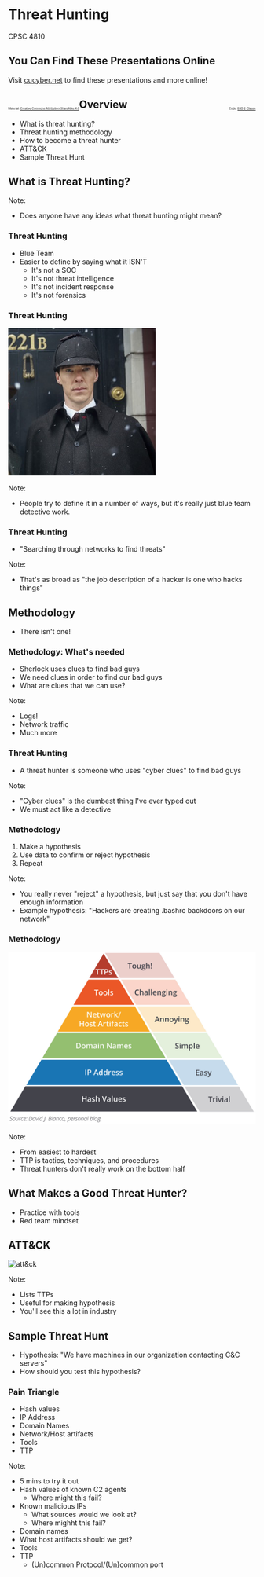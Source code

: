 # Threat Hunting

CPSC 4810



## You Can Find These Presentations Online

Visit [cucyber.net](https://cucyber.net/) to find these presentations and more online!

<span style="padding-top: 6em; font-size: 0.4em; float: left;">Material: <a href="https://tldrlegal.com/license/creative-commons-attribution-sharealike-4.0-international-(cc-by-sa-4.0)">Creative Commons Attribution-ShareAlike 4.0</a></span><span style="padding-top: 6em; font-size: 0.4em; float: right;">Code: <a href="https://tldrlegal.com/license/bsd-2-clause-license-(freebsd)">BSD 2-Clause</a></span>



## Overview

* What is threat hunting?
* Threat hunting methodology
* How to become a threat hunter
* ATT&CK
* Sample Threat Hunt


## What is Threat Hunting?

Note:
* Does anyone have any ideas what threat hunting might mean?



### Threat Hunting

* Blue Team
* Easier to define by saying what it ISN'T
  * It's not a SOC
  * It's not threat intelligence
  * It's not incident response
  * It's not forensics



### Threat Hunting

![sherlock](sherlock.jpg)

Note:
* People try to define it in a number of ways, but it's really just blue team detective work.



### Threat Hunting

* "Searching through networks to find threats"

Note:
* That's as broad as "the job description of a hacker is one who hacks things"



## Methodology

* There isn't one!



### Methodology: What's needed

* Sherlock uses clues to find bad guys
* We need clues in order to find our bad guys
* What are clues that we can use?

Note:
* Logs!
* Network traffic
* Much more



### Threat Hunting

* A threat hunter is someone who uses "cyber clues" to find bad guys

Note:
* "Cyber clues" is the dumbest thing I've ever typed out
* We must act like a detective



### Methodology

1. Make a hypothesis
2. Use data to confirm or reject hypothesis
3. Repeat

Note:
* You really never "reject" a hypothesis, but just say that you don't have enough information
* Example hypothesis: "Hackers are creating .bashrc backdoors on our network"


### Methodology

![pain](pain-triangle.jpg)

Note:
* From easiest to hardest
* TTP is tactics, techniques, and procedures
* Threat hunters don't really work on the bottom half



## What Makes a Good Threat Hunter?

* Practice with tools
* Red team mindset



## ATT&CK

![att&ck](https://attack.mitre.org/matrices/enterprise/)

Note:
* Lists TTPs
* Useful for making hypothesis
* You'll see this a lot in industry



## Sample Threat Hunt

* Hypothesis: "We have machines in our organization contacting C&C servers"
* How should you test this hypothesis?



### Pain Triangle

* Hash values
* IP Address
* Domain Names
* Network/Host artifacts
* Tools
* TTP

Note:
* 5 mins to try it out
* Hash values of known C2 agents
  * Where might this fail?
* Known malicious IPs
  * What sources would we look at?
  * Where mighht this fail?
* Domain names
* What host artifacts should we get?
* Tools
* TTP
  * (Un)common Protocol/(Un)common port

